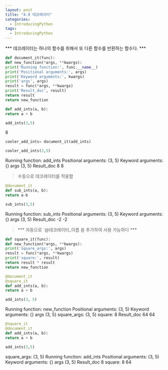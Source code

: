 ```yaml
---
layout: post
title: "4.9 데코레이터"
categories:
  - IntroducingPython
tags:
  - IntroducingPython
---
```


*** 데코레이터는 하나의 함수를 취해서 또 다른 함수를 반환하는 함수다. ***
```python
def document_it(func):
def new_function(*args, **kwargs):
print('Running function:', func.__name__)
print('Positional arguments:', args)
print('Keyword arguments:', kwargs)
print('args', args)
result = func(*args, **kwargs)
print('Result_doc', result)
return result
return new_function
```
```python
def add_ints(a, b):
return a + b
```
```python
add_ints(3,5)
```
8
```python
cooler_add_ints= document_it(add_ints)
```
```python
cooler_add_ints(3,5)
```
Running function: add_ints
Positional arguments: (3, 5)
Keyword arguments: {}
args (3, 5)
Result_doc 8
8
> 수동으로 데코레이터를 적용함 
```python
@document_it
def sub_ints(a, b):
return a-b
```
```python
sub_ints(3,5)
```
Running function: sub_ints
Positional arguments: (3, 5)
Keyword arguments: {}
args (3, 5)
Result_doc -2
-2
> *** 자동으로 `@데코레이터_이름 을 추가하여 사용 가능하다 ***
```python
def square_it(func):
def new_function(*args, **kwargs):
print('square_args:', args)
result = func(*args, **kwargs)
print('square:', result)
return result * result
return new_function
```
```python
@document_it
@square_it
def add_ints(a, b):
return a + b
```
```python
add_ints(3, 5)
```
Running function: new_function
Positional arguments: (3, 5)
Keyword arguments: {}
args (3, 5)
square_args: (3, 5)
square: 8
Result_doc 64
64
```python
@square_it
@document_it
def add_ints(a, b):
return a + b
```
```python
add_ints(3,5)
```
square_args: (3, 5)
Running function: add_ints
Positional arguments: (3, 5)
Keyword arguments: {}
args (3, 5)
Result_doc 8
square: 8
64
